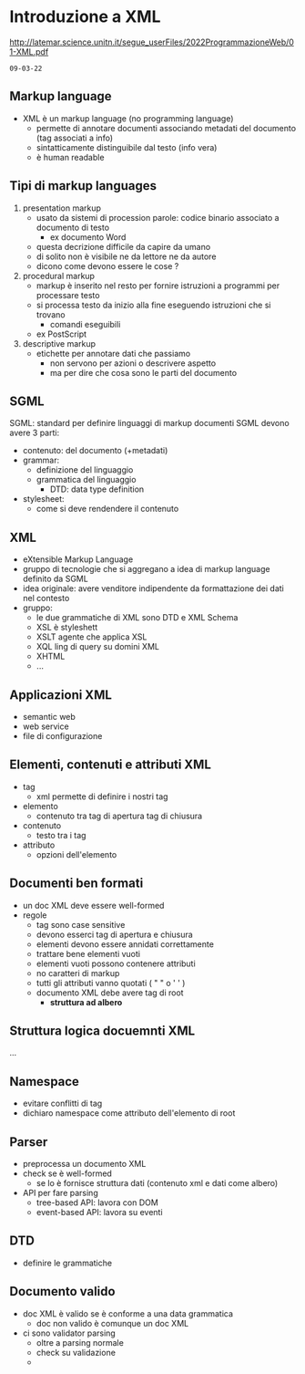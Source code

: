 # Introduzione a XML
http://latemar.science.unitn.it/segue_userFiles/2022ProgrammazioneWeb/01-XML.pdf

`09-03-22`

## Markup language
- XML è un markup language (no programming language)
	- permette di annotare documenti associando metadati del documento (tag associati a info)
	- sintatticamente distinguibile dal testo (info vera)
	- è human readable

## Tipi di markup languages 
1. presentation markup
	- usato da sistemi di procession parole: codice binario associato a documento di testo
		- ex documento Word
	- questa decrizione difficile da capire da umano
	- di solito non è visibile ne da lettore ne da autore
	- dicono come devono essere le cose ?
2. procedural markup
	- markup è inserito nel resto per fornire istruzioni a programmi per processare testo
	- si processa testo da inizio alla fine eseguendo istruzioni che si trovano
		- comandi eseguibili
	- ex PostScript
3. descriptive markup
	- etichette per annotare dati che passiamo
		- non servono per azioni o descrivere aspetto
		- ma per dire che cosa sono le parti del documento

## SGML 
SGML: standard per definire linguaggi di markup
documenti SGML devono avere 3 parti:
- contenuto: del documento (+metadati)
- grammar: 
	- definizione del linguaggio
	- grammatica del linguaggio
		- DTD: data type definition
- stylesheet:
	- come si deve rendendere il contenuto

## XML
- eXtensible Markup Language
- gruppo di tecnologie che si aggregano a idea di markup language definito da SGML
- idea originale: avere venditore indipendente da formattazione dei dati nel contesto
- gruppo:
	- le due grammatiche di XML sono DTD e XML Schema
	- XSL è styleshett
	- XSLT agente che applica XSL
	- XQL ling di query su domini XML
	- XHTML
	- ...

## Applicazioni XML
- semantic web
- web service
- file di configurazione

## Elementi, contenuti e attributi XML
- tag
	- xml permette di definire i nostri tag
- elemento
	- contenuto tra tag di apertura tag di chiusura
- contenuto 
	- testo tra i tag
- attributo
	- opzioni dell'elemento


## Documenti ben formati
- un doc XML deve essere well-formed
- regole
	- tag sono case sensitive
	- devono esserci tag di apertura e chiusura
	- elementi devono essere annidati correttamente
	- trattare bene elementi vuoti
	- elementi vuoti possono contenere attributi
	- no caratteri di markup 
	- tutti gli attributi vanno quotati ( " " o ' ' )
	- documento XML debe avere tag di root
		- **struttura ad albero**

## Struttura logica docuemnti XML
...

## Namespace
- evitare conflitti di tag
- dichiaro namespace come attributo dell'elemento di root

## Parser
- preprocessa un documento XML
- check se è well-formed
	- se lo è fornisce struttura dati (contenuto xml e dati come albero)
- API per fare parsing
	- tree-based API: lavora con DOM
	- event-based API: lavora su eventi

## DTD
- definire le grammatiche

## Documento valido
- doc XML è valido se è conforme a una data grammatica
	- doc non valido è comunque un doc XML
- ci sono validator parsing
	- oltre a parsing normale
	- check su validazione
	- 